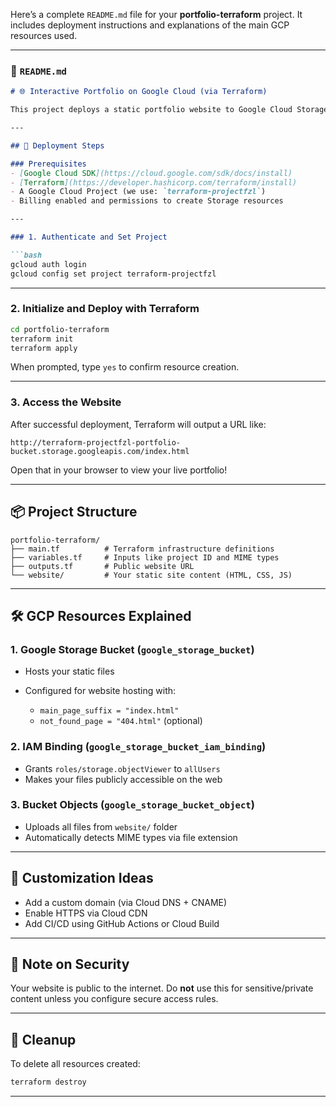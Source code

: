 Here’s a complete `README.md` file for your **portfolio-terraform** project. It includes deployment instructions and explanations of the main GCP resources used.

---

### 📄 `README.md`

````markdown
# 🌐 Interactive Portfolio on Google Cloud (via Terraform)

This project deploys a static portfolio website to Google Cloud Storage using Terraform. The site is publicly accessible and hosted securely and reliably by Google Cloud infrastructure.

---

## 🚀 Deployment Steps

### Prerequisites
- [Google Cloud SDK](https://cloud.google.com/sdk/docs/install)
- [Terraform](https://developer.hashicorp.com/terraform/install)
- A Google Cloud Project (we use: `terraform-projectfzl`)
- Billing enabled and permissions to create Storage resources

---

### 1. Authenticate and Set Project

```bash
gcloud auth login
gcloud config set project terraform-projectfzl
````

---

### 2. Initialize and Deploy with Terraform

```bash
cd portfolio-terraform
terraform init
terraform apply
```

When prompted, type `yes` to confirm resource creation.

---

### 3. Access the Website

After successful deployment, Terraform will output a URL like:

```
http://terraform-projectfzl-portfolio-bucket.storage.googleapis.com/index.html
```

Open that in your browser to view your live portfolio!

---

## 📦 Project Structure

```
portfolio-terraform/
├── main.tf          # Terraform infrastructure definitions
├── variables.tf     # Inputs like project ID and MIME types
├── outputs.tf       # Public website URL
└── website/         # Your static site content (HTML, CSS, JS)
```

---

## 🛠️ GCP Resources Explained

### 1. **Google Storage Bucket (`google_storage_bucket`)**

* Hosts your static files
* Configured for website hosting with:

  * `main_page_suffix = "index.html"`
  * `not_found_page = "404.html"` (optional)

### 2. **IAM Binding (`google_storage_bucket_iam_binding`)**

* Grants `roles/storage.objectViewer` to `allUsers`
* Makes your files publicly accessible on the web

### 3. **Bucket Objects (`google_storage_bucket_object`)**

* Uploads all files from `website/` folder
* Automatically detects MIME types via file extension

---

## 📌 Customization Ideas

* Add a custom domain (via Cloud DNS + CNAME)
* Enable HTTPS via Cloud CDN
* Add CI/CD using GitHub Actions or Cloud Build

---

## 🔐 Note on Security

Your website is public to the internet. Do **not** use this for sensitive/private content unless you configure secure access rules.

---

## 🧹 Cleanup

To delete all resources created:

```bash
terraform destroy
```

---
